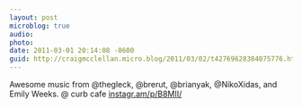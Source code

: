 ```yaml
---
layout: post
microblog: true
audio: 
photo: 
date: 2011-03-01 20:14:08 -0600
guid: http://craigmcclellan.micro.blog/2011/03/02/t42769628384075776.html
---
```

Awesome music from @thegleck, @brerut, @brianyak, @NikoXidas, and Emily Weeks.   @ curb cafe [instagr.am/p/B8MII/](http://instagr.am/p/B8MII/)
